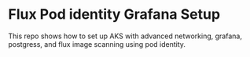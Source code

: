 # Flux Pod identity Grafana Setup

This repo shows how to set up AKS with advanced networking, grafana, postgress, and flux image scanning using pod identity.
